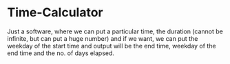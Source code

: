 # Time-Calculator
Just a software, where we can put a particular time, the duration (cannot be infinite, but can put a huge number) and if we want, we can put the weekday of the start time and output will be the end time, weekday of the end time and the no. of days elapsed. 
